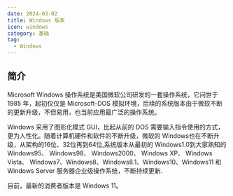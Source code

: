 ```yaml
---
date: 2024-03-02
title: Windows 版本
icon: windows
category: 基础
tag:
  - Windows
---
```


## 简介

Microsoft Windows 操作系统是美国微软公司研发的一套操作系统，它问世于 1985 年，起初仅仅是 Microsoft-DOS 模拟环境，后续的系统版本由于微软不断的更新升级，不但易用，也当前应用最广泛的操作系统。

Windows 采用了图形化模式 GUI，比起从前的 DOS 需要输入指令使用的方式，更为人性化。随着计算机硬件和软件的不断升级，微软的 Windows也在不断升级，从架构的16位、32位再到64位,系统版本从最初的 Windows1.0到大家熟知的 Windows95、 Windows98、 Windows2000、 Windows XP、 Windows Vista、 Windows7、Windows8、Windows8.1、Windows10、Windows11 和 Windows Server 服务器企业级操作系统，不断持续更新.

目前，最新的消费者版本是 Windows 11。
